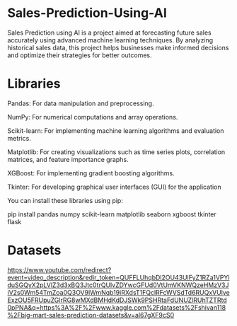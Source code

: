 # Sales-Prediction-Using-AI
Sales Prediction using AI is a project aimed at forecasting future sales accurately using advanced machine learning techniques. By analyzing historical sales data, this project helps businesses make informed decisions and optimize their strategies for better outcomes.
# Libraries
Pandas: For data manipulation and preprocessing.

NumPy: For numerical computations and array operations.

Scikit-learn: For implementing machine learning algorithms and evaluation metrics.

Matplotlib: For creating visualizations such as time series plots, correlation matrices, and feature importance graphs.

XGBoost: For implementing gradient boosting algorithms.

Tkinter: For developing graphical user interfaces (GUI) for the application

You can install these libraries using pip:

pip install pandas numpy scikit-learn matplotlib seaborn xgboost tkinter flask
# Datasets
https://www.youtube.com/redirect?event=video_description&redir_token=QUFFLUhqbDl2OU43UlFyZ1RZa1VPYlduSGQyX2pLVlZ3d3xBQ3Jtc0trQUlvZDYwcGFUd0VtUmVKNWQzeHMzV3JiV2s0Wm54TmZoa0Q3OV9lWmNqb19iRXdsT1FQclRFcWVSdTd6RUQxVUlyeExzOU5FRUpuZGlrRG8wMXdBMHdKdDJSWk9PSHRtaFdUNUZlRUhTZTRtd0pPNA&q=https%3A%2F%2Fwww.kaggle.com%2Fdatasets%2Fshivan118%2Fbig-mart-sales-prediction-datasets&v=al67gXF9cS0
